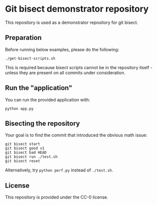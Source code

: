 # Git bisect demonstrator repository

This repository is used as a demonstrator repository for git bisect.

## Preparation

Before running below examples, please do the following:

```
./get-bisect-scripts.sh
```

This is required because bisect scripts cannot be in the repository
itself - unless they are present on all commits under consideration.

## Run the "application"

You can run the provided application with:

```
python app.py
```

## Bisecting the repository

Your goal is to find the commit that introduced the obvious math issue:

```
git bisect start
git bisect good v1
git bisect bad HEAD
git bisect run ./test.sh
git bisect reset
```

Alternatively, try `python perf.py` instead of `./test.sh`. 

## License

This repository is provided under the CC-0 license.
